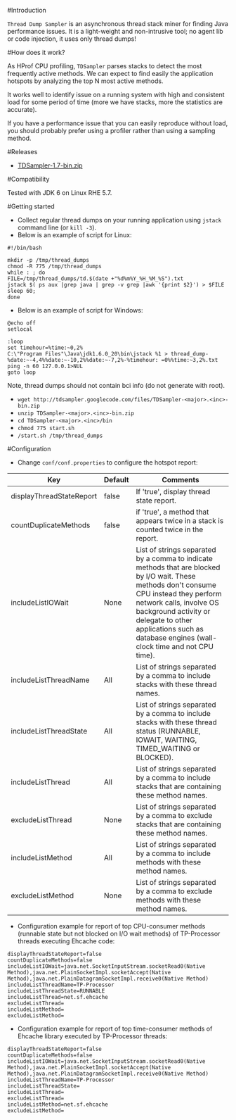 #Introduction

`Thread Dump Sampler` is an asynchronous thread stack miner for finding Java performance issues.
It is a light-weight and non-intrusive tool; no agent lib or code injection, it uses only thread dumps!

#How does it work?

As HProf CPU profiling, `TDSampler` parses stacks to detect the most frequently active methods. We can expect to find easily the application hotspots by analyzing the top N most active methods.

It works well to identify issue on a running system with high and consistent load for some period of time (more we have stacks, more the statistics are accurate).

If you have a performance issue that you can easily reproduce without load, you should probably prefer using a profiler rather than using a sampling method.

#Releases

* [ TDSampler-1.7-bin.zip](https://github.com/YannickRobin/tdsampler/archive/TDSampler-1.7.zip)

#Compatibility

Tested with JDK 6 on Linux RHE 5.7.

#Getting started

* Collect regular thread dumps on your running application using `jstack` command line (or `kill -3`). 
* Below is an example of script for Linux:
```
#!/bin/bash

mkdir -p /tmp/thread_dumps
chmod -R 775 /tmp/thread_dumps
while : ; do
FILE=/tmp/thread_dumps/td.$(date +"%d%m%Y_%H_%M_%S").txt
jstack $( ps aux |grep java | grep -v grep |awk '{print $2}') > $FILE
sleep 60;
done
```
* Below is an example of script for Windows:
```
@echo off
setlocal

:loop
set timehour=%time:~0,2%
C:\"Program Files"\Java\jdk1.6.0_20\bin\jstack %1 > thread_dump-%date:~-4,4%%date:~-10,2%%date:~-7,2%-%timehour: =0%%time:~3,2%.txt
ping -n 60 127.0.0.1>NUL
goto loop
```
Note, thread dumps should not contain bci info (do not generate with root).
* `wget http://tdsampler.googlecode.com/files/TDSampler-<major>.<inc>-bin.zip`
* `unzip TDSampler-<major>.<inc>-bin.zip`
* `cd TDSampler-<major>.<inc>/bin`
* `chmod 775 start.sh`
* `/start.sh /tmp/thread_dumps`

#Configuration

* Change `conf/conf.properties` to configure the hotspot report:

|Key|Default|Comments|
|---|-------|--------|
|displayThreadStateReport|false|If 'true', display thread state report.|
|countDuplicateMethods|false|if 'true', a method that appears twice in a stack is counted twice in the report.|
|includeListIOWait|None|List of strings separated by a comma to indicate methods that are blocked by I/O wait. These methods don't consume CPU instead they perform network calls, involve OS background activity or delegate to other applications such as database engines (wall-clock time and not CPU time).|
|includeListThreadName|All|List of strings separated by a comma to include stacks with these thread names.|
|includeListThreadState|All|List of strings separated by a comma to include stacks with these thread status (RUNNABLE, IOWAIT, WAITING, TIMED_WAITING or BLOCKED).|
|includeListThread|All|List of strings separated by a comma to include stacks that are containing these method names.|
|excludeListThread|None|List of strings separated by a comma to exclude stacks that are containing these method names.|
|includeListMethod|All|List of strings separated by a comma to include methods with these method names.|
|excludeListMethod|None|List of strings separated by a comma to exclude methods with these method names.|

* Configuration example for report of top CPU-consumer methods (runnable state but not blocked on I/O wait methods) of TP-Processor threads executing Ehcache code:

```
displayThreadStateReport=false
countDuplicateMethods=false
includeListIOWait=java.net.SocketInputStream.socketRead0(Native Method),java.net.PlainSocketImpl.socketAccept(Native Method),java.net.PlainDatagramSocketImpl.receive0(Native Method)
includeListThreadName=TP-Processor
includeListThreadState=RUNNABLE
includeListThread=net.sf.ehcache
excludeListThread=
includeListMethod=
excludeListMethod=
```

* Configuration example for report of top time-consumer methods of Ehcache library executed by TP-Processor threads:

```
displayThreadStateReport=false
countDuplicateMethods=false
includeListIOWait=java.net.SocketInputStream.socketRead0(Native Method),java.net.PlainSocketImpl.socketAccept(Native Method),java.net.PlainDatagramSocketImpl.receive0(Native Method)
includeListThreadName=TP-Processor
includeListThreadState=
includeListThread=
excludeListThread=
includeListMethod=net.sf.ehcache
excludeListMethod=
```
